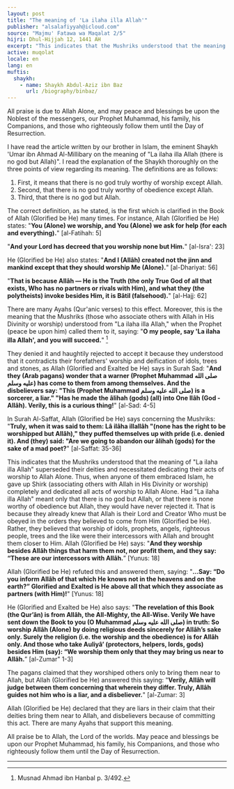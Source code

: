 ```yaml
---
layout: post
title: "The meaning of 'La ilaha illa Allah'"
publisher: "alsalafiyyah@icloud.com"
source: "Majmu' Fatawa wa Maqalat 2/5"
hijri: Dhul-Hijjah 12, 1441 AH
excerpt: "This indicates that the Mushriks understood that the meaning of 'La ilaha illa Allah' superseded their deities and necessitated dedicating their acts of worship to Allah Alone."
active: muqolat
locale: en
lang: en
muftis:
  shaykh: 
    - name: Shaykh Abdul-Aziz ibn Baz
      url: /biography/binbaz/
---
```


All praise is due to Allah Alone, and may peace and blessings be upon the Noblest of the messengers, our Prophet Muhammad, his family, his Companions, and those who righteously follow them until the Day of Resurrection.

I have read the article written by our brother in Islam, the eminent Shaykh 'Umar ibn Ahmad Al-Millibary on the meaning of "La ilaha illa Allah (there is no god but Allah)". I read the explanation of the Shaykh thoroughly on the three points of view regarding its meaning. The definitions are as follows:

1. First, it means that there is no god truly worthy of worship except Allah.
2. Second, that there is no god truly worthy of obedience except Allah.
3. Third, that there is no god but Allah.

The correct definition, as he stated, is the first which is clarified in the Book of Allah (Glorified be He) many times. For instance, Allah (Glorified be He) states: "**You (Alone) we worship, and You (Alone) we ask for help (for each and everything).**" [al-Fatihah: 5] 

"**And your Lord has decreed that you worship none but Him.**" [al-Isra': 23] 

He (Glorified be He) also states: "**And I (Allâh) created not the jinn and mankind except that they should worship Me (Alone).**" [al-Dhariyat: 56] 

"**That is because Allâh — He is the Truth (the only True God of all that exists, Who has no partners or rivals with Him), and what they (the polytheists) invoke besides Him, it is Bâtil (falsehood).**" [al-Hajj: 62]

There are many Ayahs (Qur'anic verses) to this effect. Moreover, this is the meaning that the Mushriks (those who associate others with Allah in His Divinity or worship) understood from "La ilaha illa Allah," when the Prophet (peace be upon him) called them to it, saying: "**O my people, say 'La ilaha illa Allah', and you will succeed.**" [^1]

They denied it and haughtily rejected to accept it because they understood that it contradicts their forefathers' worship and deification of idols, trees and stones, as Allah (Glorified and Exalted be He) says in Surah Sad: "**And they (Arab pagans) wonder that a warner (Prophet Muhammad صلى الله عليه وسلم) has come to them from among themselves. And the disbelievers say: "This (Prophet Muhammad صلى الله عليه وسلم) is a sorcerer, a liar." "Has he made the âlihah (gods) (all) into One Ilâh (God - Allâh). Verily, this is a curious thing!**" [al-Sad: 4-5]

In Surah Al-Saffat, Allah (Glorified be He) says concerning the Mushriks: "**Truly, when it was said to them: Lâ ilâha illallâh "(none has the right to be worshipped but Allâh)," they puffed themselves up with pride (i.e. denied it). And (they) said: "Are we going to abandon our âlihah (gods) for the sake of a mad poet?**" [al-Saffat: 35-36]

This indicates that the Mushriks understood that the meaning of "La ilaha illa Allah" superseded their deities and necessitated dedicating their acts of worship to Allah Alone. Thus, when anyone of them embraced Islam, he gave up Shirk (associating others with Allah in His Divinity or worship) completely and dedicated all acts of worship to Allah Alone. Had "La ilaha illa Allah" meant only that there is no god but Allah, or that there is none worthy of obedience but Allah, they would have never rejected it. That is because they already knew that Allah is their Lord and Creator Who must be obeyed in the orders they believed to come from Him (Glorified be He). Rather, they believed that worship of idols, prophets, angels, righteous people, trees and the like were their intercessors with Allah and brought them closer to Him. Allah (Glorified be He) says: "**And they worship besides Allâh things that harm them not, nor profit them, and they say: “These are our intercessors with Allâh.**” [Yunus: 18]

Allah (Glorified be He) refuted this and answered them, saying: "**...Say: “Do you inform Allâh of that which He knows not in the heavens and on the earth?” Glorified and Exalted is He above all that which they associate as partners (with Him)!**" [Yunus: 18] 

He (Glorified and Exalted be He) also says: "**The revelation of this Book (the Qur’ân) is from Allâh, the All-Mighty, the All-Wise. Verily We have sent down the Book to you (O Muhammad صلى الله عليه وسلم) in truth: So worship Allâh (Alone) by doing religious deeds sincerely for Allâh’s sake only. Surely the religion (i.e. the worship and the obedience) is for Allâh only. And those who take Auliyâ’ (protectors, helpers, lords, gods) besides Him (say): “We worship them only that they may bring us near to Allâh.**” [al-Zumar" 1-3]

The pagans claimed that they worshiped others only to bring them near to Allah, but Allah (Glorified be He) answered this saying: "**Verily, Allâh will judge between them concerning that wherein they differ. Truly, Allâh guides not him who is a liar, and a disbeliever.**" [al-Zumar: 3]

Allah (Glorified be He) declared that they are liars in their claim that their deities bring them near to Allah, and disbelievers because of committing this act. There are many Ayahs that support this meaning.

All praise be to Allah, the Lord of the worlds. May peace and blessings be upon our Prophet Muhammad, his family, his Companions, and those who righteously follow them until the Day of Resurrection.

---
[^1]: Musnad Ahmad ibn Hanbal p. 3/492.
